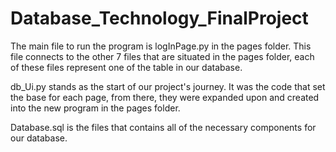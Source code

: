 # Database_Technology_FinalProject
The main file to run the program is logInPage.py in the pages folder. This file connects to the other 7 files that are situated in the pages folder, each of these files represent one of the table in our database.

db_Ui.py stands as the start of our project's journey. It was the code that set the base for each page, from there, they were expanded upon and created into the new program in the pages folder.

Database.sql is the files that contains all of the necessary components for our database.
